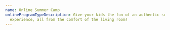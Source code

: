 ```yaml
---
name: Online Summer Camp
onlineProgramTypeDescription: Give your kids the fun of an authentic summer camp
  experience, all from the comfort of the living room!
---
```

